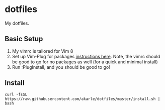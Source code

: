 # dotfiles
My dotfiles.

## Basic Setup
1. My vimrc is tailored for Vim 8
2. Set up Vim-Plug for packages [instructions here](https://github.com/junegunn/vim-plug). Note, the vimrc should be good to go for no packages as well (for a quick and minimal install)
3. Run :PlugInstall, and you should be good to go!

## Install

```
curl -fsSL https://raw.githubusercontent.com/akarle/dotfiles/master/install.sh | bash
```
